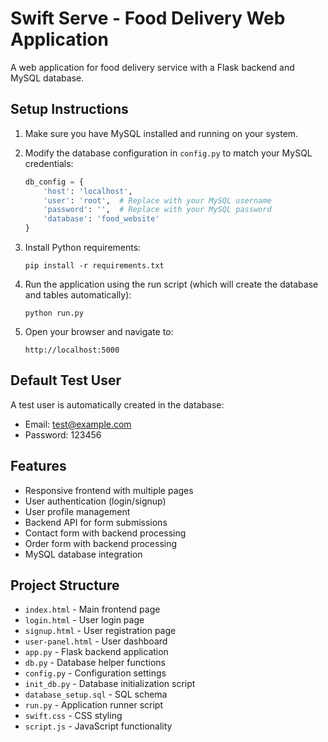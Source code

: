 # Swift Serve - Food Delivery Web Application

A web application for food delivery service with a Flask backend and MySQL database.

## Setup Instructions

1. Make sure you have MySQL installed and running on your system.

2. Modify the database configuration in `config.py` to match your MySQL credentials:
   ```python
   db_config = {
       'host': 'localhost',
       'user': 'root',  # Replace with your MySQL username
       'password': '',  # Replace with your MySQL password
       'database': 'food_website'
   }
   ```

3. Install Python requirements:
   ```
   pip install -r requirements.txt
   ```

4. Run the application using the run script (which will create the database and tables automatically):
   ```
   python run.py
   ```

5. Open your browser and navigate to:
   ```
   http://localhost:5000
   ```

## Default Test User

A test user is automatically created in the database:
- Email: test@example.com
- Password: 123456

## Features

- Responsive frontend with multiple pages
- User authentication (login/signup)
- User profile management
- Backend API for form submissions
- Contact form with backend processing
- Order form with backend processing
- MySQL database integration

## Project Structure

- `index.html` - Main frontend page
- `login.html` - User login page
- `signup.html` - User registration page
- `user-panel.html` - User dashboard
- `app.py` - Flask backend application
- `db.py` - Database helper functions
- `config.py` - Configuration settings
- `init_db.py` - Database initialization script
- `database_setup.sql` - SQL schema
- `run.py` - Application runner script
- `swift.css` - CSS styling
- `script.js` - JavaScript functionality 